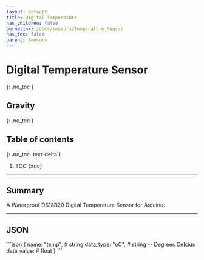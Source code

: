 ```yaml
---
layout: default
title: Digital Temperature
has_children: false
permalink: /docs/sensors/Temperature_Sensor
has_toc: false
parent: Sensors
---
```


# Digital Temperature Sensor
{: .no_toc }
## Gravity
{: .no_toc }

## Table of contents
{: .no_toc .text-delta }

1. TOC
{:toc}

---

## Summary

A Waterproof DS18B20 Digital Temperature Sensor for Arduino.

---

## JSON 

<div class="code-example" markdown="1">
```json
{
  name: "temp",       # string
  data_type: "oC",    # string -- Degrees Celcius
  data_value:         # float
}
```
</div>

<!-- ### Convert units

<div class="code-example" markdown="1">
The adc to raw value can  be converted into two datatypes:

ADC Voltage: ADC_Raw
</div> -->
